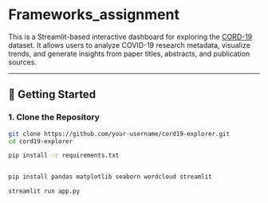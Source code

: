 # Frameworks_assignment

This is a Streamlit-based interactive dashboard for exploring the [CORD-19](https://www.kaggle.com/datasets/allen-institute-for-ai/CORD-19-research-challenge) dataset. It allows users to analyze COVID-19 research metadata, visualize trends, and generate insights from paper titles, abstracts, and publication sources.


---

## 🚀 Getting Started

### 1. Clone the Repository

```bash
git clone https://github.com/your-username/cord19-explorer.git
cd cord19-explorer

pip install -r requirements.txt


pip install pandas matplotlib seaborn wordcloud streamlit

streamlit run app.py
